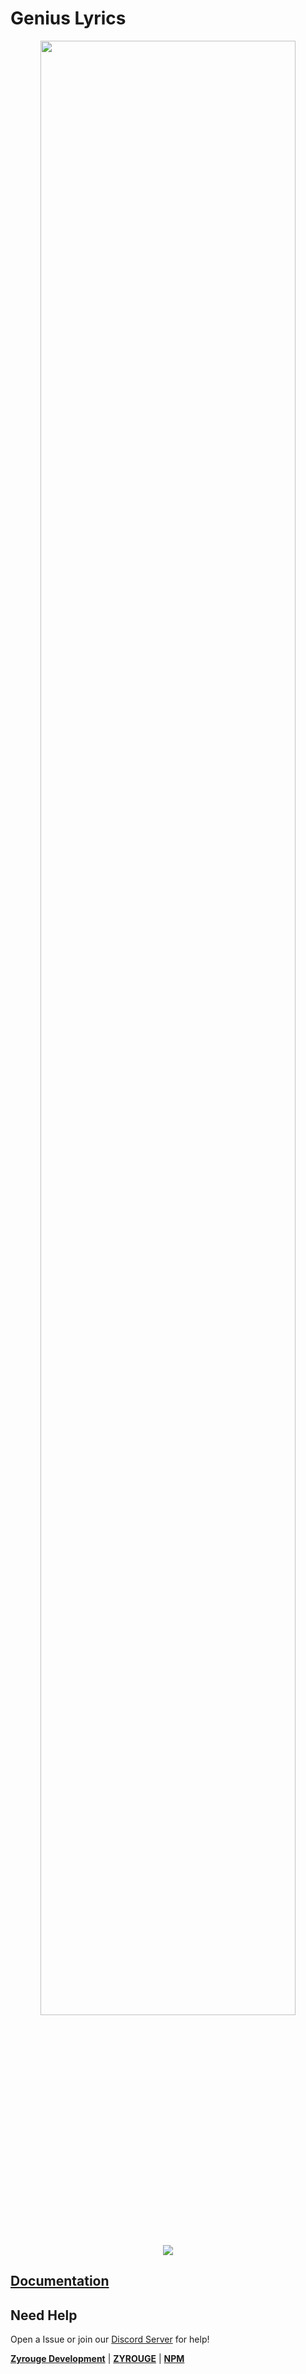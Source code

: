 # Genius Lyrics

<p align="center">
  <img width="90%" src="https://cdn.glitch.com/11b29f21-918a-49bd-83fa-985f9d7e114e%2Fbanner.png?v=1575086917366"><br><br>
  <img src="https://nodei.co/npm/genius-lyrics.png">
</p>

## [Documentation](https://github.com/zyrouge/genius-lyrics/wiki/)

## Need Help

Open a Issue or join our [Discord Server](https://discordapp.com/invite/8KV5zCg) for help!

[**Zyrouge Development**](https://zyrouge.gq/discord) | [**ZYROUGE**](https://zyrouge.gq) | [**NPM**](https://www.npmjs.com/package/genius-lyrics)
